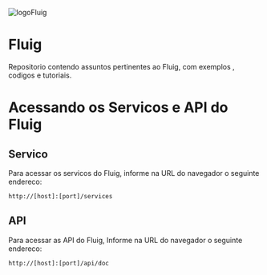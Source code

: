 ![logoFluig](https://github.com/robertoShimokawa/Fluig/blob/master/images/fluig-logo.PNG)
# Fluig
Repositorio contendo assuntos pertinentes ao Fluig, com exemplos , codigos e tutoriais.

# Acessando os Servicos e API do Fluig
## Servico
Para acessar os servicos do Fluig, informe na URL do navegador o seguinte endereco:
```
http://[host]:[port]/services
```

## API
Para acessar as API do Fluig, Informe na URL do navegador o seguinte endereco:
```
http://[host]:[port]/api/doc
```

